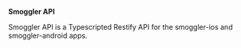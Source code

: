 **Smoggler API**

Smoggler API is a Typescripted Restify API for the smoggler-ios and smoggler-android apps.
